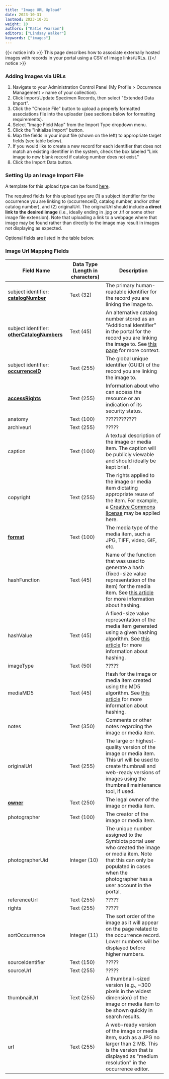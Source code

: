 ```yaml
---
title: "Image URL Upload"
date: 2023-10-31
lastmod: 2023-10-31
weight: 10
authors: ["Katie Pearson"]
editors: ["Lindsay Walker"]
keywords: ["images"]
---
```


{{< notice info >}}
  This page describes how to associate externally hosted images with records in your portal using a CSV of image links/URLs. 
{{</ notice >}}

### Adding Images via URLs
  1. Navigate to your Administration Control Panel (My Profile > Occurrence Management > name of your collection).
  2. Click Import/Update Specimen Records, then select "Extended Data Import".
  3. Click the "Choose File" button to upload a properly formatted associations file into the uploader (see sections below for formatting requirements).
  4. Select "Image Field Map" from the Import Type dropdown menu.
  5. Click the "Initialize Import" button.
  6. Map the fields in your input file (shown on the left) to appropriate target fields (see table below).
  7. If you would like to create a new record for each identifier that does not match an existing identifier in the system, check the box labeled "Link image to new blank record if catalog number does not exist."
  8. Click the Import Data button.

### Setting Up an Image Import File
A template for this upload type can be found [here](https://biokic.github.io/symbiota-docs/documents/GeneralResourceUploadTemplate.xlsx).

The required fields for this upload type are (1) a subject identifier for the occurrence you are linking to (occurrenceID, catalog number, and/or other catalog number), and (2) originalUrl. The originalUrl should include **a direct link to the desired image** (i.e., ideally ending in .jpg or .tif or some other image file extension). Note that uploading a link to a webpage where that image may be found rather than directly to the image may result in images not displaying as expected.

Optional fields are listed in the table below.

### Image Url Mapping Fields

| Field Name                           | Data Type (Length in characters)                                     | Description                                                                                                                                                                                                                                                                                                                                                                   |
|--------------------------------|------------------------------------------|-------------------------------------------------------------------------------------------------------------------------------------------------------------------------------------------------------------------------------------------------------------------------------------------------------------------------------------------------------------------------|
| subject identifier: [**catalogNumber**](https://dwc.tdwg.org/terms/#dwc:catalogNumber)                           | Text (32)                               | The primary human-readable identifier for the record you are linking the image to. |
| subject identifier: [**otherCatalogNumbers**](https://dwc.tdwg.org/terms/#dwc:otherCatalogNumbers)                           | Text (45)                               | An alternative catalog number stored as an "Additional Identifier" in the portal for the record you are linking the image to. See [this page](https://biokic.github.io/symbiota-docs/editor/edit/fields/catno/) for more context. |
| subject identifier: [**occurrenceID**](https://dwc.tdwg.org/terms/#dwc:occurrenceID)                           | Text (255)                               | The global unique identifier (GUID) of the record you are linking the image to. |
| [**accessRights**](https://dwc.tdwg.org/terms/#dcterms:accessRights)                           | Text (255)                               | Information about who can access the resource or an indication of its security status.|
| anatomy                           | Text (100)                               | ????????????|
| archiveurl                           | Text (255)                               | ?????|
| caption                           | Text (100)                               | A textual description of the image or media item. The caption will be publicly viewable and should ideally be kept brief.|
| copyright                           | Text (255)                               | The rights applied to the image or media item dictating appropriate reuse of the item. For example, a [Creative Commons license](https://creativecommons.org/share-your-work/cclicenses/) may be applied here.|
| [**format**](https://ac.tdwg.org/format/)                           | Text (100)                               | The media type of the media item, such a JPG, TIFF, video, GIF, etc.|
| hashFunction                          | Text (45)                               | Name of the function that was used to generate a hash (fixed-size value representation of the item) for the media item. See [this article](https://en.wikipedia.org/wiki/Hash_function) for more information about hashing.|
| hashValue                          | Text (45)                               | A fixed-size value representation of the media item generated using a given hashing algorithm. See [this article](https://en.wikipedia.org/wiki/Hash_function) for more information about hashing.|
| imageType                          | Text (50)                               | ?????|
| mediaMD5                          | Text (45)                               | Hash for the image or media item created using the MD5 algorithm. See [this article](https://en.wikipedia.org/wiki/Hash_function) for more information about hashing.|
| notes                          | Text (350)                               | Comments or other notes regarding the image or media item.|
| originalUrl                          | Text (255)                               | The large or highest-quality version of the image or media item. This url will be used to create thumbnail and web-ready versions of images using the thumbnail maintenance tool, if used. |
| [**owner**](http://ns.adobe.com/xap/1.0/rights/Owner)                          | Text (250)                               | The legal owner of the image or media item. |
| photographer                          | Text (100)                               | The creator of the image or media item. |
| photographerUid                          | Integer (10)                               | The unique number assigned to the Symbiota portal user who created the image or media item. Note that this can only be populated in cases when the photographer has a user account in the portal. |
| referenceUrl                          | Text (255)                               | ?????|
| rights                          | Text (255)                               | ?????|
| sortOccurrence                          | Integer (11)                               | The sort order of the image as it will appear on the page related to the occurrence record. Lower numbers will be displayed before higher numbers.|
| sourceIdentifier                          | Text (150)                               | ?????|
| sourceUrl                          | Text (255)                               | ?????|
| thumbnailUrl                          | Text (255)                               | A thumbnail-sized version (e.g., ~300 pixels in the widest dimension) of the image or media item to be shown quickly in search results.|
| url                          | Text (255)                               | A web-ready version of the image or media item, such as a JPG no larger than 2 MB. This is the version that is displayed as "medium resolution" in the occurrence editor.|